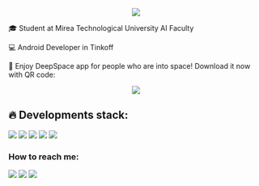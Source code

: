 

<p align="center">
    <head>
    <title>👽 Hi there, I'm Yana Glad</title>
    <meta charset="utf-8">
</head>
    <a href="[https://vk.com/YanaGlad]( "https://thumbs.gfycat.com/WildNegativeHatchetfish-max-14mb.gif)">
        <img src = "https://thumbs.gfycat.com/WildNegativeHatchetfish-max-14mb.gif?size=100x56" align="center" align="center">
    </a>
</p>

🎓 Student at Mirea Technological University AI Faculty

💻 Android Developer in Tinkoff
 
🚀 Enjoy DeepSpace app for people who are into space! 
Download it now with QR code: 

<p align="center">
    <a href="[https://vk.com/YanaGlad](https://sun9-15.userapi.com/impg/sVVu9D9iORgJreC_0ijIys9LA4POLy2F3wAo0Q/FXrI7YgJn40.jpg)">
        <img src = "https://sun9-15.userapi.com/impg/sVVu9D9iORgJreC_0ijIys9LA4POLy2F3wAo0Q/FXrI7YgJn40.jpg?size=180x180&quality=96&sign=9b96f029c0bbc43631aac4a385a528b0&type=album" align="center" align="center">
    </a>
</p>

## 🔥 Developments stack: 

 
[<img src = "https://sun9-86.userapi.com/impg/51GBeFWDETjbj0ckkdN2MYs4K3wupIFRXCu9OA/xO3ssHUc7lw.jpg?size=224x109&quality=96&sign=130f2ca4c6b14b9fbbbcea6281419161&type=album"/>](https://github.com/BrightOS/DeepSpace) [<img src = "https://sun9-36.userapi.com/impg/tBTzBY90OhC-ANf1IJBHsO-zefbHcBAoyODZ5A/hY1hM59YZkU.jpg?size=209x109&quality=96&sign=853da96953bfa3dc5cf9fd95b2d4f336&type=album"/>](https://github.com/YanaGlad/KoshelOK) [<img src = "https://sun9-78.userapi.com/impg/zaQ9gXPaooRnk2LR0pRTb9mwCNTLG1JuQ1H32w/IQIo9Soqo-o.jpg?size=229x109&quality=96&sign=73d4a65d731fc3dd81aa3d531272cd14&type=album"/>](https://github.com/YanaGlad/CatUniverse) [<img src = "https://sun9-83.userapi.com/impg/TmYayDSYOk5Jg6hYnJ-A41yY5qr1B01rD27tPA/bHpTgaaiJ1E.jpg?size=224x109&quality=96&sign=af1a8bc33a18375af0d8de56423ecf83&type=album"/>](https://github.com/Giksengik/Metrix) [<img src = "https://sun9-59.userapi.com/impg/lHEzQve0h9lFkNyxwGVi7t6JR0NT-gE0-Xo7BA/RpS14LJfWHY.jpg?size=224x109&quality=96&sign=7880642fce0df92252f8bd67d2f9edca&type=album"/>](https://github.com/YanaGlad/FintechMessenger) 

### How to reach me: 

[<img src = "https://img.shields.io/badge/GitLab-330F63?style=for-the-badge&logo=gitlab&logoColor=white"/>](https://gitlab.com/YanaGlad) [<img src = "https://img.shields.io/badge/вконтакте-%232E87FB.svg?&style=for-the-badge&logo=vk&logoColor=white"/>](https://vk.com/yanaglad12) [<img src = "https://img.shields.io/badge/Telegram-2CA5E0?style=for-the-badge&logo=telegram&logoColor=white"/>](https://t.me/YanaGlad121) 
 
<!--
[<img src = "https://psv4.userapi.com/c235131/u444994781/docs/d6/71b50289818c/themo.png?extra=3KoV2XjJ33yt3gGz41_wGPXQ9fgT4JFP8GngGaczhQ882EAoFIskYQTBk-G3fnidVvmXlIUbydR8T88CGtDIaY_ikDhwwwlzxbJNCRpfijwAkKMMY7TT-lgeUF7UDM3YdRubw_-6mjZpxn3dSmd54FcPjWI"/>](https://github.com/sabudilovskiy/MathUltra) 

- [Gradient Optimization](https://github.com/YanaGlad/GradientLinearRegressionOptimization) - Gradient optimization for Linear Regression
 
- [Guice Example](https://github.com/YanaGlad/GuiceExample) - A good example of using Google Guice 

- [Ivoices](https://github.com/YanaGlad/Invoices) + [Jooq Edition](https://github.com/YanaGlad/InvoicesJooq) - An example of creating application using Postgresql, creating unit test + Jooq library

- [GladPainttool](https://github.com/YanaGlad/GladPainttool) - Simple desktop paintool made with Java 

- [ContactsService](https://github.com/YanaGlad/ContactsService) - Contacts provider. Good example of using Service + BroadcastReceiver + Activity Result API.


**YanaGlad/YanaGlad** is a ✨ _special_ ✨ repository because its `README.md` (this file) appears on your GitHub profile.
!!!!! CHANGE README 
Here are some ideas to get you started:
 Developments stack :


- [KoshelOK](https://github.com/YanaGlad/KoshelOK) - Team project for Tinkoff Sirius educational program. Smart wallet which allows people to watch their expenses and income. User can create multiple wallets with various currencies (currency exchange enabled), make transactions and limits for each wallet.  

- [CatUniverse](https://github.com/YanaGlad/CatUniverse) - Game made with own engine. Game engine can be used as a separate component for creating other games. You can play 3 types of levels : time, strategy and maths. 

- [ClientsAnalyze](https://github.com/YanaGlad/ClientsAnalyze) - Machine Learning task for analyzing clients. Find MSE, F1, Roc-auc. Using Logistic Regression model

- [Developers Life](https://github.com/YanaGlad/YanaGladDevelopersLife) - An application for viewing funny memes about developers life. Made as qualifying task for tinkoff 

- [Metrix](https://github.com/Giksengik/Metrix) - a mobile application for OC Android, aimed at small and medium-sized businesses. It is an information system with a real-time assessment of personnel competencies.

- [Gradient Optimization](https://github.com/YanaGlad/GradientLinearRegressionOptimization) - Gradient optimization for Linear Regression

- [Fintech Messenger](https://github.com/YanaGlad/FintechMessenger) - Messenger using custom views

- [Guice Example](https://github.com/YanaGlad/GuiceExample) - A good example of using Google Guice 

- [Ivoices](https://github.com/YanaGlad/Invoices) + [Jooq Edition](https://github.com/YanaGlad/InvoicesJooq) - An example of creating application using Postgresql, creating unit test + Jooq library

- [GladPainttool](https://github.com/YanaGlad/GladPainttool) - Simple desktop paintool made with Java 

- [ContactsService](https://github.com/YanaGlad/ContactsService) - Contacts provider. Good example of using Service + BroadcastReceiver + Activity Result API.

- [MathUltra](https://github.com/sabudilovskiy/MathUltra) - An application made in a team with [Sabudilovskiy](https://github.com/sabudilovskiy). Helps students to deal with complicated algebra tasks providing detailed solution. 

![Anurag's GitHub stats](https://github-readme-stats.vercel.app/api?username=YanaGlad&show_icons=true&theme=radical)


-->
